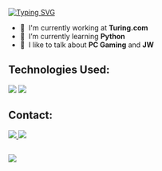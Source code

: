<a href="https://git.io/typing-svg"><img src="https://readme-typing-svg.herokuapp.com?font=Fira+Code&duration=3000&pause=200&vCenter=true&width=435&lines=Hello;My+name+is+Paulo+Muniz;Nice+to+E-meet+you!" alt="Typing SVG" /></a>
- :office: &nbsp;I'm currently working at **Turing.com**
- :seedling: &nbsp;I’m currently learning **Python**
- :speech_balloon: &nbsp;I like to talk about **PC Gaming** and **JW**


## Technologies Used:<br>
<a href="https://code.visualstudio.com/"> <img src="https://img.shields.io/badge/VSCode-0078D4?style=for-the-badge&logo=visual%20studio%20code&logoColor=white)" /><a/>
<a href="https://www.askpython.com/"><img src="https://img.shields.io/badge/Python-FFD43B?style=for-the-badge&logo=python&logoColor=blue" ><a/>



## Contact:<br>
<a href="https://www.linkedin.com/in/paulormuniz/"> <img src="https://img.shields.io/badge/LinkedIn-0077B5?style=for-the-badge&logo=linkedin&logoColor=white" /> <a/>
<a href="mailto:paulomuniz@gmail.com"><img src="https://img.shields.io/badge/Gmail-D14836?style=for-the-badge&logo=gmail&logoColor=white" /> <a/>

##
![](https://komarev.com/ghpvc/?username=techmuniz&label=People+Passing+By)

